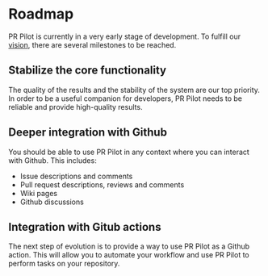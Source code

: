 # Roadmap
 
PR Pilot is currently in a very early stage of development. To fulfill our [vision](vision.md), 
there are several milestones to be reached.


## Stabilize the core functionality
The quality of the results and the stability of the system are our top priority. In order to be a useful 
companion for developers, PR Pilot needs to be reliable and provide high-quality results. 

## Deeper integration with Github
You should be able to use PR Pilot in any context where you can interact with Github. This includes:
* Issue descriptions and comments
* Pull request descriptions, reviews and comments 
* Wiki pages
* Github discussions

## Integration with Gitub actions
The next step of evolution is to provide a way to use PR Pilot as a Github action. This will allow you to
automate your workflow and use PR Pilot to perform tasks on your repository.